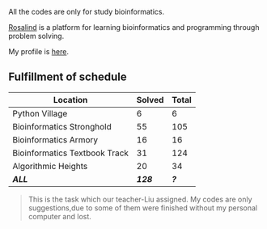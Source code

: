 All the codes are only for study bioinformatics.

[Rosalind](http://rosalind.info/) is a platform for learning bioinformatics and programming through problem solving. 

My profile is [here](http://rosalind.info/users/Zhixue/).

## Fulfillment of schedule

Location | Solved | Total
---|---|---
Python Village | 6 | 6
Bioinformatics Stronghold | 55 | 105
Bioinformatics Armory | 16 | 16
Bioinformatics Textbook Track | 31 | 124
Algorithmic Heights | 20 | 34
***ALL*** | ***128*** | ***?***

> This is the task which our teacher-Liu assigned. 
> My codes are only suggestions,due to some of them were finished without my personal computer and lost.
